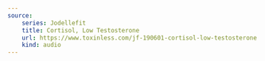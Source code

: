 ```yaml
---
source:
    series: Jodellefit
    title: Cortisol, Low Testosterone
    url: https://www.toxinless.com/jf-190601-cortisol-low-testosterone.mp3
    kind: audio
---
```

